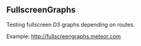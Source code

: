 FullscreenGraphs
----------------

Testing fullscreen D3 graphs depending on routes.

Example: http://fullscreengraphs.meteor.com
